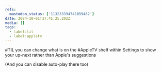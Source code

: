 ```yaml
---
refs:
  mastodon_status: ['113233394741859482']
date: 2024-10-01T17:41:25.202Z
media: []
tags:
  - label:til
  - label:appletv
---
```


#TIL you can change what is on the #AppleTV shelf within Settings to show your up-next rather than Apple's suggestions

(And you can disable auto-play there too)
